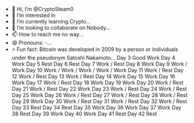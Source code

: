 - 👋 Hi, I’m @CryptoSteam0
- 👀 I’m interested in 
- 🌱 I’m currently learning Crypto...
- 💞️ I’m looking to collaborate on Nobody...
- 📫 How to reach me no way...
- 😄 Pronouns: -...
- ⚡ Fun fact: Bitcoin was developed in 2009 by a person or individuals under the pseudonym Satoshi Nakamoto...
Day 3 Good Work
Day 4 Work
Day 5 Rest
Day 6 Rest
Day 7 Work / Rest
Day 8 Work
Day 9 Work / Work
Day 10 Work / Work / Work / Work / Work
Day 11 Work / Rest
Day 12 Work / Rest
Day 13 Work / Rest
Day 14 Work
Day 15 Work
Day 16 Work
Day 17 Work / Rest
Day 18 Work
Day 19 Work
Day 20 Work / Rest
Day 21 Work / Rest
Day 22 Work
Day 23 Work / Rest
Day 24 Work / Rest
Day 25 Work
Day 26 Work / Rest
Day 27 Work / Rest
Day 28 Work / Rest
Day 29 Work
Day 30 Work / Rest
Day 31 Work / Rest
Day 32 Work / Rest
Day 33 Rest
Day 34 Rest
Day 35 Work
Day 36 Work
Day 37 Work
Day 38 Rest
Day 39 Work
Day 40 Work
Day 41 Rest
Day 42 Rest
<!---
CryptoSteam0/CryptoSteam0 is a ✨ special ✨ repository because its `README.md` (this file) appears on your GitHub profile.
You can click the Preview link to take a look at your changes.
--->
